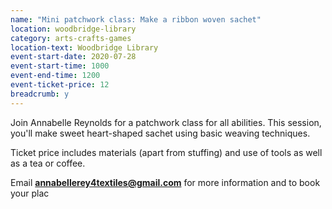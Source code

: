 ```yaml
---
name: "Mini patchwork class: Make a ribbon woven sachet"
location: woodbridge-library
category: arts-crafts-games
location-text: Woodbridge Library
event-start-date: 2020-07-28
event-start-time: 1000
event-end-time: 1200
event-ticket-price: 12
breadcrumb: y
---
```


Join Annabelle Reynolds for a patchwork class for all abilities. This session, you'll make sweet heart-shaped sachet using basic weaving techniques.

Ticket price includes materials (apart from stuffing) and use of tools as well as a tea or coffee.

Email **annabellerey4textiles@gmail.com** for more information and to book your plac
